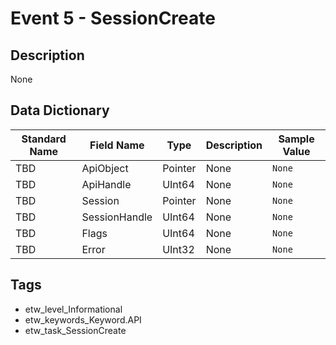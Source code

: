 # Event 5 - SessionCreate

## Description
None

## Data Dictionary
|Standard Name|Field Name|Type|Description|Sample Value|
|---|---|---|---|---|
|TBD|ApiObject|Pointer|None|`None`|
|TBD|ApiHandle|UInt64|None|`None`|
|TBD|Session|Pointer|None|`None`|
|TBD|SessionHandle|UInt64|None|`None`|
|TBD|Flags|UInt64|None|`None`|
|TBD|Error|UInt32|None|`None`|

## Tags
* etw_level_Informational
* etw_keywords_Keyword.API
* etw_task_SessionCreate